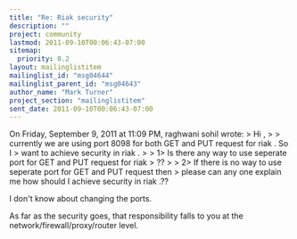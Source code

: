 ```yaml
---
title: "Re: Riak security"
description: ""
project: community
lastmod: 2011-09-10T00:06:43-07:00
sitemap:
  priority: 0.2
layout: mailinglistitem
mailinglist_id: "msg04644"
mailinglist_parent_id: "msg04643"
author_name: "Mark Turner"
project_section: "mailinglistitem"
sent_date: 2011-09-10T00:06:43-07:00
---
```



On Friday, September 9, 2011 at 11:09 PM, raghwani sohil wrote:
&gt; Hi ,
&gt; 
&gt; currently we are using port 8098 for both GET and PUT request for riak . So I 
&gt; want to achieve security in riak .
&gt; 
&gt; 1&gt; Is there any way to use seperate port for GET and PUT request for riak 
&gt; ?? 
&gt; 
&gt; 2&gt; If there is no way to use seperate port for GET and PUT request then 
&gt; please can any one explain me how should I achieve security in riak .?? 

I don't know about changing the ports. 

As far as the security goes, that responsibility falls to you at the 
network/firewall/proxy/router level. 

